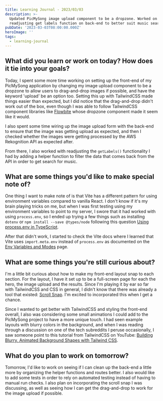 ```yaml
---
title: Learning Journal - 2023/03/03
description: >-
  Updated PicMySong image upload component to be a dropzone. Worked on
  readjusting get labels function on back-end to better suit music search later.
pubDate: '2023-03-03T08:00:00.000Z'
heroImage: '' 
tags:
  - learning-journal
---
```


## What did you learn or work on today? How does it tie into your goals?

Today, I spent some more time working on setting up the front-end of my PicMySong application by changing my image upload component to be a dropzone to allow users to drag-and-drop images if possible, and have the keyword 'upload' be an option too. Setting this up with TailwindCSS made things easier than expected, but I did notice that the drag-and-drop didn't work out of the box, even though I was able to follow TailwindCSS component libraries like [Flowbite](https://flowbite.com/docs/forms/file-input/ "") whose dropzone component made it seem like it would.

I also spent some time wiring up the image upload form with the back-end to ensure that the image was getting upload as expected, and then I checked whether the images were getting processed by the AWS Rekognition API as expected after.

From there, I also worked with readjusting the `getLabels()` functionality I had by adding a helper function to filter the data that comes back from the API in order to get  search for music.

## What are some things you'd like to make special note of?

One thing I want to make note of is that Vite has a different pattern for using environment variables compared to vanilla React. I don't know if it's my brain playing tricks on me, but when I was first testing using my environment variables to point to my server, I swore that it had worked with using `process.env`, so I ended up trying a few things such as installing `dotenv` or `npm install --save @types/node` following this question [Using process.env in TypeScript](https://stackoverflow.com/questions/45194598/using-process-env-in-typescript "").

After that didn't work, I started to check the Vite docs where I learned that Vite uses `import.meta.env` instead of `process.env` as documented on the [Env Variables and Modes](https://vitejs.dev/guide/env-and-mode.html "") page.

## What are some things you're still curious about?

I'm a little bit curious about how to make my front-end layout snap to each section. For the layout, I have it set up to be a full-screen page for each the hero, the image upload and the results. Since I'm playing it by ear so far with TailwindCSS and CSS in general, I didn't know that there was already a tool that existed: [Scroll Snap](https://tailwindcss.com/docs/scroll-snap-type ""). I'm excited to incorporated this when I get a chance.

Since I wanted to get better with TailwindCSS and styling the front-end overall, I also was considering some small animations I could add to the PicMySong project to have a more unique touch. I had seen example layouts with blurry colors in the background, and when I was reading through a discussion on one of the tech subreddits I peruse occasionally, I saw someone point to this tutorial from TailwindCSS on YouTube: [Building Blurry, Animated Background Shapes with Tailwind CSS](https://www.youtube.com/watch?v=Tmkr2kKUEgU "").

## What do you plan to work on tomorrow?

Tomorrow, I'd like to work on seeing if I can clean up the back-end a little more by organizing the helper functions and routes better. I also would like to add some tests in order to rely on automated testing instead of having to manual run checks. I also plan on incorporating the scroll snap I was discussing, as well as seeing how I can get the drag-and-drop to work for the image upload if possible.
